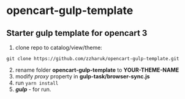 # opencart-gulp-template

## Starter gulp template for opencart 3

1. clone repo to catalog/view/theme:
```
git clone https://github.com/zzharuk/opencart-gulp-template.git
```
2. rename folder **opencart-gulp-template** to **YOUR-THEME-NAME**
3. modify *proxy* property in **gulp-task/browser-sync.js**
4. run ``` yarn install ```
5. ***gulp*** - for run.
